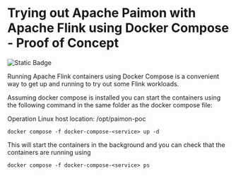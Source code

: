# Trying out Apache Paimon with Apache Flink using Docker Compose - Proof of Concept

![Static Badge](https://img.shields.io/badge/Apache-Paimon-blue?logo=apache&logoColor=%23E6526F&labelColor=black)

Running Apache Flink containers using Docker Compose is a convenient way to get up and running to try out some Flink workloads.

Assuming docker compose is installed you can start the containers using the following command in the same folder as the docker compose file:

Operation Linux host location: /opt/paimon-poc

```
docker compose -f docker-compose-<service> up -d
```

This will start the containers in the background and you can check that the containers are running using

```
docker compose -f docker-compose-<service> ps
```
